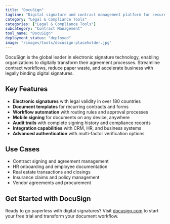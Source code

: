 ```yaml
---
title: "DocuSign"
tagline: "Digital signature and contract management platform for secure document workflow"
category: "Legal & Compliance Tools"
categories: ["Legal & Compliance Tools"]
subcategory: "Contract Management"
tool_name: "DocuSign"
deployment_status: "deployed"
image: "/images/tools/docusign-placeholder.jpg"
---
```

DocuSign is the global leader in electronic signature technology, enabling organizations to digitally transform their agreement processes. Streamline contract workflows, reduce paper waste, and accelerate business with legally binding digital signatures.

## Key Features

- **Electronic signatures** with legal validity in over 180 countries
- **Document templates** for recurring contracts and forms
- **Workflow automation** with routing rules and approval processes
- **Mobile signing** for documents on any device, anywhere
- **Audit trails** with complete signing history and compliance records
- **Integration capabilities** with CRM, HR, and business systems
- **Advanced authentication** with multi-factor verification options

## Use Cases

- Contract signing and agreement management
- HR onboarding and employee documentation
- Real estate transactions and closings
- Insurance claims and policy management
- Vendor agreements and procurement

## Get Started with DocuSign

Ready to go paperless with digital signatures? Visit [docusign.com](https://www.docusign.com) to start your free trial and transform your document workflow.